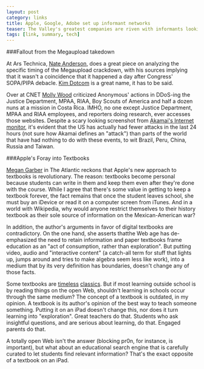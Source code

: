 ```yaml
---
layout: post
category: links
title: Apple, Google, Adobe set up informant networks
teaser: The Valley's greatest companies are riven with informants looking for defectors, Anonymous can be blamed for anyone's server problems, and Apple (Designed in California&trade;) look to take kids' lunch money and give them shiny iPads.
tags: [link, summary, tech]
---
```


###Fallout from the Megaupload takedown

At Ars Technica, [Nate Anderson](http://arstechnica.com/tech-policy/news/2012/01/why-the-feds-smashed-megaupload.ars "Why the feds smashed Megaupload"), does a great piece on analyzing the specific timing of the Megaupload crackdown, with his sources implying that it wasn't a coincidence that it happened a day after Congress' SOPA/PIPA debacle. [Kim Dotcom](http://en.wikipedia.org/wiki/Kim_Schmitz "Kim Dotcom") is a great name, it has to be said.

Over at CNET [Molly Wood](http://news.cnet.com/8301-31322_3-57362437-256/anonymous-goes-nuclear-everybody-loses/ "Anonymous Megaupload") criticized Anonymous' actions in DDoS-ing the Justice Department, MPAA, RIAA, Boy Scouts of America and half a dozen nuns at a mission in Costa Rica. IMHO, no one except Justice Department, MPAA and RIAA employees, and reporters doing research, ever accesses those websites. Despite a scary looking screenshot from [Akamai's Internet monitor](http://www.akamai.com/html/technology/dataviz1.html, "Akamai Internet Monitor"), it's evident that the US has actually had fewer attacks in the last 24 hours (not sure how Akamai defines an "attack") than parts of the world that have had nothing to do with these events, to wit Brazil, Peru, China, Russia and Taiwan.

###Apple's Foray into Textbooks

[Megan Garber](http://www.theatlantic.com/technology/archive/2012/01/a-brief-history-of-textbooks-or-why-apples-new-textbook-experience-is-actually-revolutionary/251662/) in The Atlantic reckons that Apple's new approach to textbooks is revolutionary. The reason: textbooks become personal because students can write in them and keep them even after they're done with the course. While I agree that there's some value in getting to keep a textbook forever, the fact remains that once the student leaves school, she must buy an iDevice or read it on a computer screen from iTunes. And in a world with Wikipedia, why would anyone restrict themselves to their history textbook as their sole source of information on the Mexican-American war?

In addition, the author's arguments in favor of digital textbooks are contradictory. On the one hand, she asserts thatthe Web age has de-emphasized the need to retain information and paper textbooks frame education as an "act of consumption, rather than exploration". But putting video, audio and "interactive content" (a catch-all term for stuff that lights up, jumps around and tries to make algebra seem less like work), into a medium that by its very definition has boundaries, doesn't change any of those facts.

Some textbooks are [timeless](http://www.amazon.com/Computer-Networks-5th-Andrew-Tanenbaum/dp/0132126958) [classics](http://www.amazon.com/Modern-Operating-Systems-Andrew-Tanenbaum/dp/0136006639/ref=ntt_at_ep_dpt_1). But if most learning outside school is by reading things on the open Web, shouldn't learning in schools occur through the same medium? The concept of a textbook is outdated, in my opinion. A textbook is its author's opinion of the best way to teach someone something. Putting it on an iPad doesn't change this, nor does it turn learning into "exploration". Great teachers do that. Students who ask insightful questions, and are serious about learning, do that. Engaged parents do that. 

A totally open Web isn't the answer (blocking pr0n, for instance, is important), but what about an educational search engine that is carefully curated to let students find relevant information? That's the exact opposite of a textbook on an iPad.

